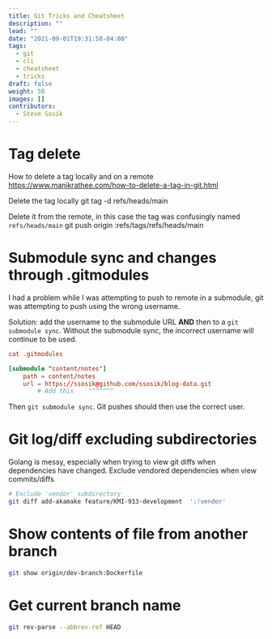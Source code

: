 ```yaml
---
title: Git Tricks and Cheatsheet
description: ""
lead: ""
date: "2021-09-01T19:31:58-04:00"
tags:
  - git
  - cli
  - cheatsheet
  - tricks
draft: false
weight: 50
images: []
contributors:
  - Steve Sosik
---
```


# Tag delete

How to delete a tag locally and on a remote
https://www.manikrathee.com/how-to-delete-a-tag-in-git.html

Delete the tag locally
    git tag -d refs/heads/main

Delete it from the remote, in this case the tag was confusingly named `refs/heads/main`
    git push origin :refs/tags/refs/heads/main

# Submodule sync and changes through .gitmodules

I had a problem while I was attempting to push to remote in a submodule, git
was attempting to push using the wrong username.

Solution: add the username to the submodule URL **AND** then to a `git submodule
sync`. Without the submodule sync, the incorrect username will continue to be
used.

```toml
cat .gitmodules

[submodule "content/notes"]
	path = content/notes
	url = https://ssosik@github.com/ssosik/blog-data.git
        # Add this    ^^^^^^^
```

Then `git submodule sync`. Git pushes should then use the correct user.

# Git log/diff excluding subdirectories

Golang is messy, especially when trying to view git diffs when dependencies have
changed. Exclude vendored dependencies when view commits/diffs

```bash
# Exclude 'vendor' subdirectory
git diff add-akamake feature/KMI-913-development  ':!vendor'
```

# Show contents of file from another branch

```bash
git show origin/dev-branch:Dockerfile
```

# Get current branch name

```bash
git rev-parse --abbrev-ref HEAD
```
